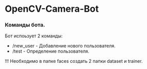 # OpenCV-Camera-Bot

### Команды бота.
Бот испоьзует 2 команды:

+ /new_user - Добавление нового пользователя.
+ /test - Определение пользователя.

!!! Необходимо в папке faces создать 2 папки dataset и trainer.
